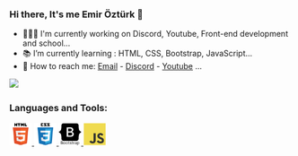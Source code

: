 ### Hi there, It's me Emir Öztürk 👋


- 👷🏻‍♂️ I'm currently working on Discord, Youtube, Front-end development and school...
- 📚 I’m currently learning : HTML, CSS, Bootstrap, JavaScript...
- 📧 How to reach me: <a href="mailto: wmir00@hotmail.com" title="wmir00@hotmail.com">Email</a> - <span title="nickname#0893">[Discord](https://discord.gg/a6Yyu4tFhr) </span> - [Youtube](https://www.youtube.com/channel/UCf6UGeA_b3sFJukNO7JOutw) ...

<img src="https://wallpaperaccess.com/full/2853514.png">

<h3>Languages and Tools:</h3>
<p> <a href="https://www.w3.org/html/" target="_blank" rel="noreferrer"> <img src="https://raw.githubusercontent.com/devicons/devicon/master/icons/html5/html5-original-wordmark.svg" alt="html5" width="40" height="40"/> </a> <a href="https://www.w3schools.com/css/" target="_blank" rel="noreferrer"> <img src="https://raw.githubusercontent.com/devicons/devicon/master/icons/css3/css3-original-wordmark.svg" alt="css3" width="40" height="40"/> </a> <a href="https://getbootstrap.com" target="_blank" rel="noreferrer"> <img src="https://raw.githubusercontent.com/devicons/devicon/master/icons/bootstrap/bootstrap-plain-wordmark.svg" alt="bootstrap" width="40" height="40"/> </a> <a href="https://developer.mozilla.org/en-US/docs/Web/JavaScript" target="_blank" rel="noreferrer"> <img src="https://raw.githubusercontent.com/devicons/devicon/master/icons/javascript/javascript-original.svg" alt="javascript" width="40" height="40"/> </a> </p>